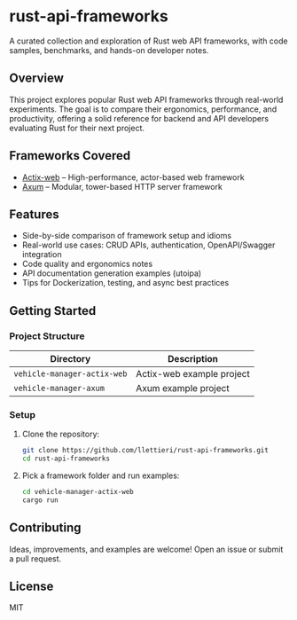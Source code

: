 # rust-api-frameworks

A curated collection and exploration of Rust web API frameworks, with code samples, benchmarks, and hands-on developer
notes.

## Overview

This project explores popular Rust web API frameworks through real-world experiments. The goal is to compare their
ergonomics, performance, and productivity, offering a solid reference for backend and API developers evaluating Rust for
their next project.

## Frameworks Covered

- [Actix-web](https://actix.rs/) – High-performance, actor-based web framework
- [Axum](https://docs.rs/axum/latest/axum/) – Modular, tower-based HTTP server framework

## Features

- Side-by-side comparison of framework setup and idioms
- Real-world use cases: CRUD APIs, authentication, OpenAPI/Swagger integration
- Code quality and ergonomics notes
- API documentation generation examples (utoipa)
- Tips for Dockerization, testing, and async best practices

## Getting Started

### Project Structure

| Directory                   | Description               |
|-----------------------------|---------------------------|
| `vehicle-manager-actix-web` | Actix-web example project |
| `vehicle-manager-axum`      | Axum example project      |

### Setup

1. Clone the repository:
   ```bash
   git clone https://github.com/llettieri/rust-api-frameworks.git
   cd rust-api-frameworks
   ```

2. Pick a framework folder and run examples:
   ```bash
   cd vehicle-manager-actix-web
   cargo run
   ```

## Contributing

Ideas, improvements, and examples are welcome! Open an issue or submit a pull request.

## License

MIT


